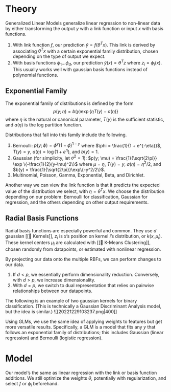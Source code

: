 # Theory
Generalized Linear Models generalize linear regression to non-linear data by either transforming the output $y$ with a link function or input $x$ with basis functions.
1. With link function $f$, our prediction $\hat{y} = f(\theta^T x)$. This link is derived by associating $\theta^Tx$ with a certain exponential family distribution, chosen depending on the type of output we expect.
2. With basis functions $\phi_1 \ldots \phi_d$, our prediction $\hat{y}(x) = \theta^Tz$ where $z_i = \phi_i(x)$. This usually works well with gaussian basis functions instead of polynomial functions.

## Exponential Family
The exponential family of distributions is defined by the form $$p(y;\eta) = b(y) \exp \{ \eta T(y) - a(\eta)\}$$
where $\eta$ is the natural or canonical parameter, $T(y)$ is the sufficient statistic, and $a(\eta)$ is the log partition function.

Distributions that fall into this family include the following.
1. Bernoulli: $p(y; \phi) = \phi^y (1-\phi)^{1-y}$ where $\phi = \frac{1}{1 + e^{-\eta}}$, $T(y) = y$, $a(\eta) = \log(1+e^\eta)$, and $b(y) = 1$.
2. Gaussian (for simplicity, let $\sigma^2 = 1$): $p(y; \mu) = \frac{1}{\sqrt{2\pi}} \exp \{-\frac{1}{2}(y-\mu)^2\}$ where $\mu = \eta$, $T(y) = y$, $a(\eta) = \eta^2/2$, and $b(y) = \frac{1}{\sqrt{2\pi}}\exp\{-y^2/2\}$.
3. Multinomial, Poisson, Gamma, Exponential, Beta, and Dirichlet.

Another way we can view the link function is that it predicts the expected value of the distribution we select, with $\eta = \theta^T x$. We choose the distribution depending on our problem: Bernoulli for classification, Gaussian for regression, and the others depending on other output requirements.

## Radial Basis Functions
Radial basis functions are especially powerful and common. They use $d$ gaussian [[🍿 Kernels]], $z_i$ is $x$’s position on kernel $i$’s distribution, or $k(x, \mu_i)$. These kernel centers $\mu_i$ are calculated with [[🎒 K-Means Clustering]], chosen randomly from datapoints, or estimated with nonlinear regression.

By projecting our data onto the multiple RBFs, we can perform changes to our data.
1. If $d < p$, we essentially perform dimensionality reduction. Conversely, with $d > p$, we increase dimensionality.
2. With $d = p$, we switch to dual representation that relies on pairwise relationships between our datapoints.

The following is an example of two gaussian kernels for binary classification. (This is technically a Gaussian Discriminant Analysis model, but the idea is similar.)
![[20221229103237.png|400]]

Using GLMs, we use the same idea of applying weights to features but get more versatile results. Specifically, a GLM is a model that fits any $y$ that follows an exponential family of distributions; this includes Gaussian (linear regression) and Bernoulli (logistic regression).

# Model
Our model’s the same as linear regression with the link or basis function additions. We still optimize the weights $\theta$, potentially with regularization, and select $f$ or $\phi_i$ beforehand.